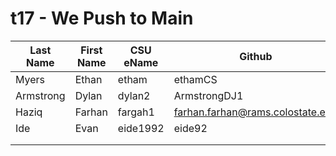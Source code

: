 # t17 - We Push to Main

| Last Name | First Name | CSU eName | Github | CSU Email |
|---|---|---|---|---|
|Myers|Ethan|etham|ethamCS|etham@rams.colostate.edu|
|Armstrong|Dylan|dylan2|ArmstrongDJ1|dylan2@colostate.edu|
|Haziq|Farhan|fargah1|farhan.farhan@rams.colostate.edu|
|Ide|Evan|eide1992|eide92|eide1992@colostate.edu|
|   |   |   |   |   |
|   |   |   |   |   |

